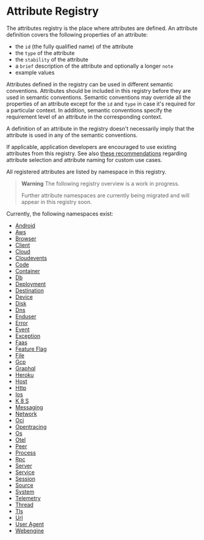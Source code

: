 <!--- Hugo front matter used to generate the website version of this page:
linkTitle: Registry
weight: -2
--->

# Attribute Registry

The attributes registry is the place where attributes are defined. An attribute definition covers the following properties of an attribute:

- the `id` (the fully qualified name) of the attribute
- the `type` of the attribute
- the `stability` of the attribute
- a `brief` description of the attribute and optionally a longer `note`
- example values

Attributes defined in the registry can be used in different semantic conventions. Attributes should be included in this registry before they are used in semantic conventions. Semantic conventions may override all the properties of an attribute except for the `id` and `type` in case it's required for a particular context. In addition, semantic conventions specify the requirement level of an attribute in the corresponding context.

A definition of an attribute in the registry doesn't necessarily imply that the attribute is used in any of the semantic conventions.

If applicable, application developers are encouraged to use existing attributes from this registry. See also [these recommendations][developers recommendations] regarding attribute selection and attribute naming for custom use cases.

All registered attributes are listed by namespace in this registry.

> **Warning**
> The following registry overview is a work in progress.
>
> Further attribute namespaces are currently being migrated and will appear in this registry soon.

Currently, the following namespaces exist:

- [Android](android.md)
- [Aws](aws.md)
- [Browser](browser.md)
- [Client](client.md)
- [Cloud](cloud.md)
- [Cloudevents](cloudevents.md)
- [Code](code.md)
- [Container](container.md)
- [Db](db.md)
- [Deployment](deployment.md)
- [Destination](destination.md)
- [Device](device.md)
- [Disk](disk.md)
- [Dns](dns.md)
- [Enduser](enduser.md)
- [Error](error.md)
- [Event](event.md)
- [Exception](exception.md)
- [Faas](faas.md)
- [Feature Flag](feature-flag.md)
- [File](file.md)
- [Gcp](gcp.md)
- [Graphql](graphql.md)
- [Heroku](heroku.md)
- [Host](host.md)
- [Http](http.md)
- [Ios](ios.md)
- [K 8 S](k8s.md)
- [Messaging](messaging.md)
- [Network](network.md)
- [Oci](oci.md)
- [Opentracing](opentracing.md)
- [Os](os.md)
- [Otel](otel.md)
- [Peer](peer.md)
- [Process](process.md)
- [Rpc](rpc.md)
- [Server](server.md)
- [Service](service.md)
- [Session](session.md)
- [Source](source.md)
- [System](system.md)
- [Telemetry](telemetry.md)
- [Thread](thread.md)
- [Tls](tls.md)
- [Url](url.md)
- [User Agent](user-agent.md)
- [Webengine](webengine.md)

[developers recommendations]: ../general/attribute-naming.md#recommendations-for-application-developers
